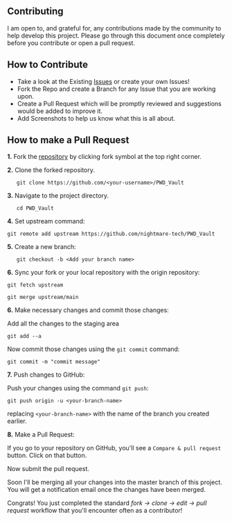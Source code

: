 ## Contributing

I am open to, and grateful for, any contributions made by the community to help develop this project. Please go through this document once completely before you contribute or open a pull request.

## How to Contribute

- Take a look at the Existing [Issues](https://github.com/nightmare-tech/PWD_Vault/issues) or create your own Issues!
- Fork the Repo and create a Branch for any Issue that you are working upon.
- Create a Pull Request which will be promptly reviewed and suggestions would be added to improve it.
- Add Screenshots to help us know what this is all about.

## How to make a Pull Request

**1.** Fork the <a href="https://github.com/nightmare-tech/PWD_Vault">repository</a> by clicking fork symbol at the top right corner.

**2.** Clone the forked repository.
```
   git clone https://github.com/<your-username>/PWD_Vault
```

**3.** Navigate to the project directory.
```
   cd PWD_Vault
```

**4.** Set upstream command:

```
git remote add upstream https://github.com/nightmare-tech/PWD_Vault
```

**5.** Create a new branch:
```
   git checkout -b <Add your branch name>
```

**6.** Sync your fork or your local repository with the origin repository:

```
git fetch upstream
```

```
git merge upstream/main
```

**6.** Make necessary changes and commit those changes:

Add all the changes to the staging area
```
git add --a
```

Now commit those changes using the `git commit` command:

```
git commit -m "commit message"
```

**7.** Push changes to GitHub: 

Push your changes using the command `git push`:

```
git push origin -u <your-branch-name>
```

replacing `<your-branch-name>` with the name of the branch you created earlier.


**8.** Make a Pull Request: 

If you go to your repository on GitHub, you'll see a `Compare & pull request` button. Click on that button.

Now submit the pull request.

Soon I'll be merging all your changes into the master branch of this project. You will get a notification email once the changes have been merged.

Congrats! You just completed the standard _fork -> clone -> edit -> pull request_ workflow that you'll encounter often as a contributor!

